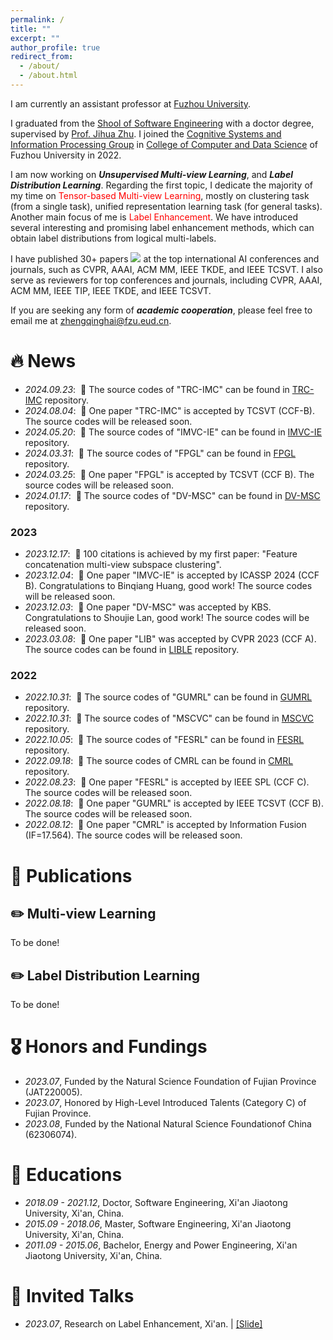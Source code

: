 ```yaml
---
permalink: /
title: ""
excerpt: ""
author_profile: true
redirect_from: 
  - /about/
  - /about.html
---
```


<span class='anchor' id='about-me'></span>

I am currently an assistant professor at [Fuzhou University](https://www.fzu.edu.cn/). 

I graduated from the [Shool of Software Engineering](https://se.xjtu.edu.cn/)  with a doctor degree, supervised by [Prof. Jihua Zhu]([https://english.nudt.edu.cn/](https://gr.xjtu.edu.cn/en/web/zhujh)). I joined the [Cognitive Systems and Information Processing Group](https://csip.fzu.edu.cn/) in [College of Computer and Data Science](https://ccds.fzu.edu.cn/) of Fuzhou University in 2022.

I am now working on ***Unsupervised Multi-view Learning***, and ***Label Distribution Learning***. Regarding the first topic, I dedicate the majority of my time on <font color="red">Tensor-based Multi-view Learning</font>, mostly on clustering task (from a single task), unified representation learning task (for general tasks). Another main focus of me is <font color="red">Label Enhancement</font>. We have introduced several interesting and promising label enhancement methods, which can obtain label distributions from logical multi-labels. 

I have published 30+ papers <a href='https://scholar.google.com/citations?user=4FA6C0AAAAAJ'><img src="https://img.shields.io/endpoint?logo=Google%20Scholar&url=https%3A%2F%2Fcdn.jsdelivr.net%2Fgh%2Fqinghai-zheng%2Fqinghai-zheng.github.io@google-scholar-stats%2Fgs_data_shieldsio.json&labelColor=f6f6f6&color=9cf&style=flat&label=citations"></a> at the top international AI conferences and journals, such as CVPR, AAAI, ACM MM, IEEE TKDE, and IEEE TCSVT. I also serve as reviewers for top conferences and journals, including CVPR, AAAI, ACM MM, IEEE TIP, IEEE TKDE, and IEEE TCSVT.

If you are seeking any form of ***academic cooperation***, please feel free to email me at [zhengqinghai@fzu.eud.cn](mailto:zhengqinghai@fzu.edu.cn). 

# 🔥 News
- *2024.09.23*: &nbsp;🎉 The source codes of "TRC-IMC" can be found in [TRC-IMC](https://github.com/qinghai-zheng/TRC-IMC) repository.
- *2024.08.04*: &nbsp;🎉 One paper "TRC-IMC" is accepted by TCSVT (CCF-B). The source codes will be released soon.
- *2024.05.20*: &nbsp;🎉 The source codes of "IMVC-IE" can be found in [IMVC-IE](https://github.com/qinghai-zheng/IMVC-IE) repository.
- *2024.03.31*: &nbsp;🎉 The source codes of "FPGL" can be found in [FPGL](https://github.com/qinghai-zheng/FPGL) repository.
- *2024.03.25*: &nbsp;🎉 One paper "FPGL" is accepted by TCSVT (CCF B). The source codes will be released soon.
- *2024.01.17*: &nbsp;🎉 The source codes of "DV-MSC" can be found in [DV-MSC](https://github.com/qinghai-zheng/DV-MSC) repository.
### 2023
- *2023.12.17*: &nbsp;🎉 100 citations is achieved by my first paper: "Feature concatenation multi-view subspace clustering".
- *2023.12.04*: &nbsp;🎉 One paper "IMVC-IE" is accepted by ICASSP 2024 (CCF B). Congratulations to Binqiang Huang, good work! The source codes will be released soon.
- *2023.12.03*: &nbsp;🎉 One paper "DV-MSC" was accepted by KBS. Congratulations to Shoujie Lan, good work! The source codes will be released soon.
- *2023.03.08*: &nbsp;🎉 One paper "LIB" was accepted by CVPR 2023 (CCF A). The source codes can be found in [LIBLE](https://github.com/qinghai-zheng/LIBLE) repository.
### 2022
- *2022.10.31*: &nbsp;🎉 The source codes of "GUMRL" can be found in [GUMRL](https://github.com/qinghai-zheng/GUMRL) repository.
- *2022.10.31*: &nbsp;🎉 The source codes of "MSCVC" can be found in [MSCVC](https://github.com/qinghai-zheng/MSCVC) repository.
- *2022.10.05*: &nbsp;🎉 The source codes of "FESRL" can be found in [FESRL](https://github.com/qinghai-zheng/FESRL) repository.
- *2022.09.18*: &nbsp;🎉 The source codes of CMRL can be found in [CMRL](https://github.com/qinghai-zheng/CMRL) repository.
- *2022.08.23*: &nbsp;🎉 One paper "FESRL" is accepted by IEEE SPL (CCF C). The source codes will be released soon.
- *2022.08.18*: &nbsp;🎉 One paper "GUMRL" is accepted by IEEE TCSVT (CCF B). The source codes will be released soon.
- *2022.08.12*: &nbsp;🎉 One paper "CMRL" is accepted by Information Fusion (IF=17.564). The source codes will be released soon.

# 📝 Publications 
## ✏️ Multi-view Learning
To be done!

## ✏️ Label Distribution Learning
To be done!

# 🎖 Honors and Fundings
- *2023.07*, Funded by the Natural Science Foundation of Fujian Province (JAT220005). 
- *2023.07*, Honored by High-Level Introduced Talents (Category C) of Fujian Province.
- *2023.08*, Funded by the National Natural Science Foundationof China (62306074). 

# 📖 Educations
- *2018.09 - 2021.12*,  Doctor, Software Engineering,  Xi'an Jiaotong University, Xi'an, China. 
- *2015.09 - 2018.06*,  Master, Software Engineering,  Xi'an Jiaotong University, Xi'an, China.
- *2011.09 - 2015.06*,  Bachelor, Energy and Power Engineering, Xi'an Jiaotong University, Xi'an, China. 

# 💬 Invited Talks
- *2023.07*, Research on Label Enhancement, Xi'an. \| [\[Slide\]](../slides/20230702_LE.pdf)

<script type="text/javascript" src="//rf.revolvermaps.com/0/0/6.js?i=54e0ojatafc&m=7&c=e63100&cr1=ffffff&f=arial&l=0&bv=90&lx=-420&ly=420&hi=20&he=7&hc=a8ddff&rs=80" async="async"></script>
